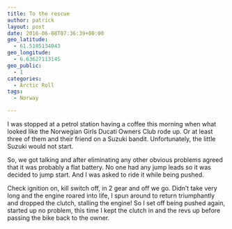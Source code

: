 ```yaml
---
title: To the rescue 
author: patrick
layout: post
date: 2016-06-08T07:36:39+00:00
geo_latitude:
  - 61.5185134043
geo_longitude:
  - 6.63627113145
geo_public:
  - 1
categories:
  - Arctic Roll
tags:
  - Norway

---
```

I was stopped at a petrol station having a coffee this morning when what looked like the Norwegian Girls Ducati Owners Club rode up. Or at least three of them and their friend on a Suzuki bandit. Unfortunately, the little Suzuki would not start.&nbsp;

So, we got talking and after eliminating any other obvious problems agreed that it was probably a flat battery. No one had any jump leads so it was decided to jump start. And I was asked to ride it while being pushed.&nbsp;

Check ignition on, kill switch off, in 2 gear and off we go. Didn&#8217;t take very long and the engine roared into life, I spun around to return triumphantly and dropped the clutch, stalling the engine! So I set off being pushed again, started up no problem, this time I kept the clutch in and the revs up before passing the bike back to the owner.&nbsp;